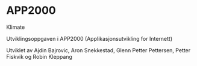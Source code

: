 # APP2000

Klimate

Utviklingsoppgaven i APP2000 (Applikasjonsutvikling for Internett)

Utviklet av Ajdin Bajrovic, Aron Snekkestad, Glenn Petter Pettersen, Petter Fiskvik og Robin Kleppang
